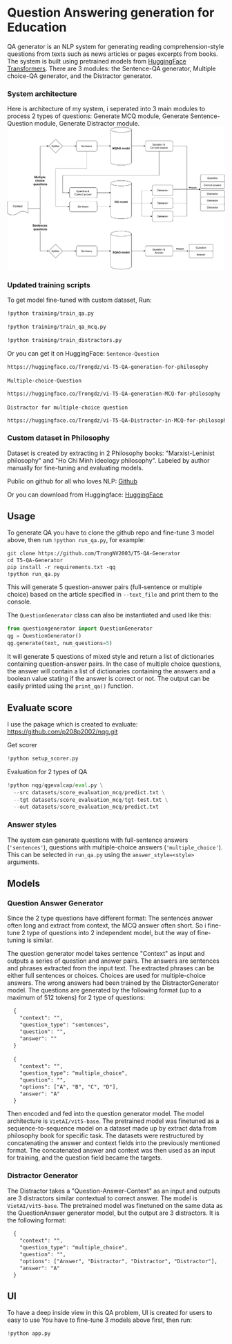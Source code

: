 # Question Answering generation for Education

QA generator is an NLP system for generating reading comprehension-style questions from texts such as news articles or pages excerpts from books. The system is built using pretrained models from [HuggingFace Transformers](https://github.com/huggingface/transformers). 
There are 3 modules: the Sentence-QA generator, Multiple choice-QA generator, and the Distractor generator.

### System architecture
Here is architecture of my system, i seperated into 3 main modules to process 2 types of questions: Generate MCQ module, Generate Sentence-Question module, Generate Distractor module.
![architecture-overview](assets/QA-generation.png) 

### Updated training scripts

To get model fine-tuned with custom dataset, Run:

```bash
!python training/train_qa.py
```

```bash
!python training/train_qa_mcq.py
```

```bash
!python training/train_distractors.py
```

Or you can get it on HuggingFace:
`Sentence-Question`
```bash
https://huggingface.co/Trongdz/vi-T5-QA-generation-for-philosophy
```
`Multiple-choice-Question`
```bash
https://huggingface.co/Trongdz/vi-T5-QA-generation-MCQ-for-philosophy
```
`Distractor for multiple-choice question`
```bash
https://huggingface.co/Trongdz/vi-T5-QA-Distractor-in-MCQ-for-philosophy
```

### Custom dataset in Philosophy
Dataset is created by extracting in 2 Philosophy books: "Marxist-Leninist philosophy" and "Ho Chi Minh ideology philosophy". Labeled by author manually for fine-tuning and evaluating models.

Public on github for all who loves NLP: [Github](https://github.com/TrongNV2003/T5-QA-Generator/tree/main/datasets)

Or you can download from Huggingface: [HuggingFace](https://huggingface.co/datasets/Trongdz/Vietnamese-Philosophy-QA)

## Usage

To generate QA you have to clone the github repo and fine-tune 3 model above, then run `!python run_qa.py`, for example:

```
git clone https://github.com/TrongNV2003/T5-QA-Generator
cd T5-QA-Generator
pip install -r requirements.txt -qq
!python run_qa.py
```

This will generate 5 question-answer pairs (full-sentence or multiple choice) based on the article specified in `--text_file` and print them to the console.

The `QuestionGenerator` class can also be instantiated and used like this:

```python
from questiongenerator import QuestionGenerator
qg = QuestionGenerator()
qg.generate(text, num_questions=5)
```

It will generate 5 questions of mixed style and return a list of dictionaries containing question-answer pairs. In the case of multiple choice questions, the answer will contain a list of dictionaries containing the answers and a boolean value stating if the answer is correct or not. The output can be easily printed using the `print_qa()` function.

## Evaluate score
I use the pakage which is created to evaluate: https://github.com/p208p2002/nqg.git

Get scorer
```python
!python setup_scorer.py 
```

Evaluation for 2 types of QA

```python
!python nqg/qgevalcap/eval.py \
  --src datasets/score_evaluation_mcq/predict.txt \
  --tgt datasets/score_evaluation_mcq/tgt-test.txt \
  --out datasets/score_evaluation_mcq/predict.txt
```
### Answer styles

The system can generate questions with full-sentence answers (`'sentences'`), questions with multiple-choice answers (`'multiple_choice'`). This can be selected in `run_qa.py` using the `answer_style=<style>` arguments.

## Models

### Question Answer Generator
Since the 2 type questions have different format: The sentences answer often long and extract from context, the MCQ answer often short. So i fine-tune 2 type of questions into 2 independent model, but the way of fine-tuning is similar.

The question generator model takes sentence "Context" as input and outputs a series of question and answer pairs. The answers are sentences and phrases extracted from the input text. The extracted phrases can be either full sentences or choices. Choices are used for multiple-choice answers. The wrong answers had been trained by the DistractorGenerator model. The questions are generated by the following format (up to a maximum of 512 tokens) for 2 type of questions:

```
  {
    "context": "",
    "question_type": "sentences",
    "question": "",
    "answer": ""
  }

  {
    "context": "",
    "question_type": "multiple_choice",
    "question": "",
    "options": ["A", "B", "C", "D"],
    "answer": "A"
  }
```

Then encoded and fed into the question generator model. The model architecture is `VietAI/vit5-base`. The pretrained model was finetuned as a sequence-to-sequence model on a dataset made up by extract data from philosophy book for specific task. The datasets were restructured by concatenating the answer and context fields into the previously mentioned format. The concatenated answer and context was then used as an input for training, and the question field became the targets.

### Distractor Generator

The Distractor takes a "Question-Answer-Context" as an input and outputs are 3 distractors similar contextual to correct answer. The model is `VietAI/vit5-base`. The pretrained model was finetuned on the same data as the QuestionAnswer generator model, but the output are 3 distractors. It is the following format:

```
  {
    "context": "",
    "question_type": "multiple_choice",
    "question": "",
    "options": ["Answer", "Distractor", "Distractor", "Distractor"],
    "answer": "A"
  }
```

## UI
To have a deep inside view in this QA problem, UI is created for users to easy to use 
You have to fine-tune 3 models above first, then run:
```python
!python app.py
```